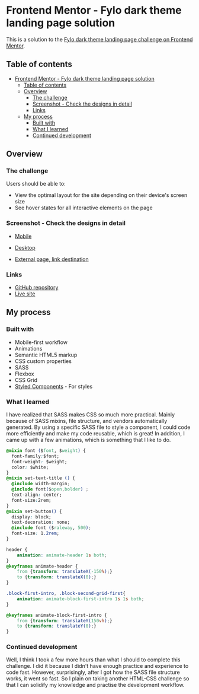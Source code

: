 # Frontend Mentor - Fylo dark theme landing page solution

This is a solution to the [Fylo dark theme landing page challenge on Frontend Mentor](https://www.frontendmentor.io/challenges/fylo-dark-theme-landing-page-5ca5f2d21e82137ec91a50fd). 

## Table of contents

- [Frontend Mentor - Fylo dark theme landing page solution](#frontend-mentor---fylo-dark-theme-landing-page-solution)
  - [Table of contents](#table-of-contents)
  - [Overview](#overview)
    - [The challenge](#the-challenge)
    - [Screenshot - Check the designs in detail](#screenshot---check-the-designs-in-detail)
    - [Links](#links)
  - [My process](#my-process)
    - [Built with](#built-with)
    - [What I learned](#what-i-learned)
    - [Continued development](#continued-development)


## Overview

### The challenge

Users should be able to:

- View the optimal layout for the site depending on their device's screen size
- See hover states for all interactive elements on the page

### Screenshot - Check the designs in detail

- [Mobile](design/mobile-solution.png)

- [Desktop](design/desktop-solution.png)

- [External page, link destination](design/external-page.png)

### Links

- [GitHub repository](https://github.com/isaacnovaes/fylo-dark-theme-landing-page)
- [Live site](https://youthful-stonebraker-6efbf6.netlify.app)

## My process

### Built with

- Mobile-first workflow
- Animations
- Semantic HTML5 markup
- CSS custom properties
- SASS
- Flexbox
- CSS Grid
- [Styled Components](https://styled-components.com/) - For styles

### What I learned

I have realized that SASS makes CSS so much more practical. Mainly because of SASS mixins, file structure, and vendors automatically generated. By using a specific SASS file to style a component, I could code more efficiently and make my code reusable, which is great! In addition, I came up with a few animations, which is something that I like to do.

```css
@mixin font ($font, $weight) {
  font-family:$font;
  font-weight: $weight;
  color: $white;  
}
@mixin set-text-title () {
  @include width-margin; 
  @include font($open,bolder) ;
  text-align: center;
  font-size:2rem;
}
@mixin set-button() {
  display: block;
  text-decoration: none;
  @include font ($raleway, 500);
  font-size: 1.2rem;
}
```
```css
header {
    animation: animate-header 1s both;
}
@keyframes animate-header {
    from {transform: translateX(-150%);}
    to {transform: translateX(0);}
}

.block-first-intro, .block-second-grid-first{
    animation: animate-block-first-intro 1s 1s both;
}

@keyframes animate-block-first-intro {
    from {transform: translateY(150vh);}
    to {transform: translateY(0);}
}

```



### Continued development

Well, I think I took a few more hours than what I should to complete this challenge. I did it because I didn't have enough practice and experience to code fast. However, surprisingly, after I got how the SASS file structure works, it went so fast. So I plain on taking another HTML-CSS challenge so that I can solidify my knowledge and practise the development workflow. 


